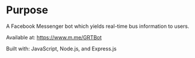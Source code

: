 # Purpose #
A Facebook Messenger bot which yields real-time bus information to users.

Available at: https://www.m.me/GRTBot

Built with: JavaScript, Node.js, and Express.js

